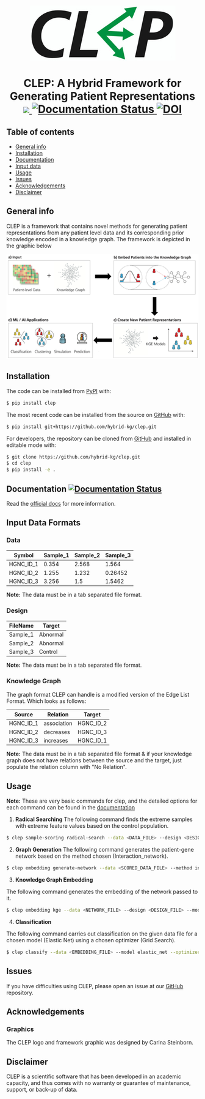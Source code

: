 <p align="center">
  <img src="docs/source/logo.jpg">
</p>

<h1 align="center">
  CLEP: A Hybrid Framework for Generating Patient Representations
  <br/>
  <a href='https://travis-ci.com/github/hybrid-kg'>
     <img src="https://travis-ci.com/hybrid-kg/clep.svg?branch=master" />
  </a>
  <a href='https://clep.readthedocs.io/en/latest/?badge=latest'>
    <img src='https://readthedocs.org/projects/clep/badge/?version=latest' alt='Documentation Status' />
  </a>
  <a href="https://zenodo.org/badge/latestdoi/209278408">
    <img src="https://zenodo.org/badge/209278408.svg" alt="DOI">
  </a>
</h1>

## Table of contents

* [General info](#general-info)
* [Installation](#installation)
* [Documentation](#documentation)
* [Input data](#input-data-formats)
* [Usage](#usage)
* [Issues](#issues)
* [Acknowledgements](#acknowledgements)
* [Disclaimer](#disclaimer)

## General info

CLEP is a framework that contains novel methods for generating patient representations from any patient level data and its corresponding prior knowledge encoded in a knowledge graph. The framework is depicted in the graphic below

<p align="center">
  <img src="docs/source/framework.jpg">
</p>

## Installation

The code can be installed from [PyPI](https://pypi.org/project/clep/) with:

```bash
$ pip install clep
```

The most recent code can be installed from the source on [GitHub](https://github.com/hybrid-kg/clep) with:

```bash
$ pip install git+https://github.com/hybrid-kg/clep.git
```

For developers, the repository can be cloned from [GitHub](https://github.com/hybrid-kg/clep) and installed in editable mode with:

```bash
$ git clone https://github.com/hybrid-kg/clep.git
$ cd clep
$ pip install -e .
```

## Documentation [![Documentation Status](https://readthedocs.org/projects/clep/badge/?version=latest)](https://clep.readthedocs.io/en/latest/?badge=latest)

Read the [official docs](https://clep.readthedocs.io/en/latest/) for more information.

## Input Data Formats

### Data

| Symbol | Sample_1 | Sample_2 | Sample_3 |
| ------ | -------- | -------- | -------- |
| HGNC_ID_1 | 0.354 | 2.568 | 1.564 |
| HGNC_ID_2 | 1.255 | 1.232 | 0.26452 |
| HGNC_ID_3 | 3.256 | 1.5 | 1.5462 |

**Note:** The data must be in a tab separated file format.

### Design

| FileName | Target |
| -------- | ------ |
| Sample_1 | Abnormal |
| Sample_2 | Abnormal |
| Sample_3 | Control |

**Note:** The data must be in a tab separated file format.

### Knowledge Graph

The graph format CLEP can handle is a modified version of the Edge List Format. Which looks as follows:

| Source | Relation | Target |
| ------ | -------- | ------ |
| HGNC_ID_1 | association | HGNC_ID_2
| HGNC_ID_2 | decreases | HGNC_ID_3
| HGNC_ID_3 | increases | HGNC_ID_1
    
**Note:** The data must be in a tab separated file format & if your knowledge graph does not have relations between the source and the target, just populate the relation column with "No Relation".


## Usage

**Note:** These are very basic commands for clep, and the detailed options for each command can be found in the [documentation](#documentation)

1. **Radical Searching**
The following command finds the extreme samples with extreme feature values based on the control population.

```bash
$ clep sample-scoring radical-search --data <DATA_FILE> --design <DESIGN_FILE> --control Control --threshold 2.5 --control_based --ret_summary --out <OUTPUT_DIR>
```

2. **Graph Generation**
The following command generates the patient-gene network based on the method chosen (Interaction_network).

```bash
$ clep embedding generate-network --data <SCORED_DATA_FILE> --method interaction_network --ret_summary --out <OUTPUT_DIR>
```

3. **Knowledge Graph Embedding**

The following command generates the embedding of the network passed to it.

```bash
$ clep embedding kge --data <NETWORK_FILE> --design <DESIGN_FILE> --model_config <MODEL_CONFIG.json> --train_size 0.8 --validation_size 0.1 --out <OUTPUT_DIR>
```

4. **Classification**

The following command carries out classification on the given data file for a chosen model (Elastic Net) using a chosen optimizer (Grid Search).

```bash
$ clep classify --data <EMBEDDING_FILE> --model elastic_net --optimizer grid_search --out <OUTPUT_DIR>
```

## Issues

If you have difficulties using CLEP, please open an issue at our [GitHub](https://github.com/hybrid-kg/clep) repository.

## Acknowledgements

### Graphics
The CLEP logo and framework graphic was designed by Carina Steinborn.

## Disclaimer

CLEP is a scientific software that has been developed in an academic capacity, and thus comes with no warranty or guarantee of maintenance, support, or back-up of data.
